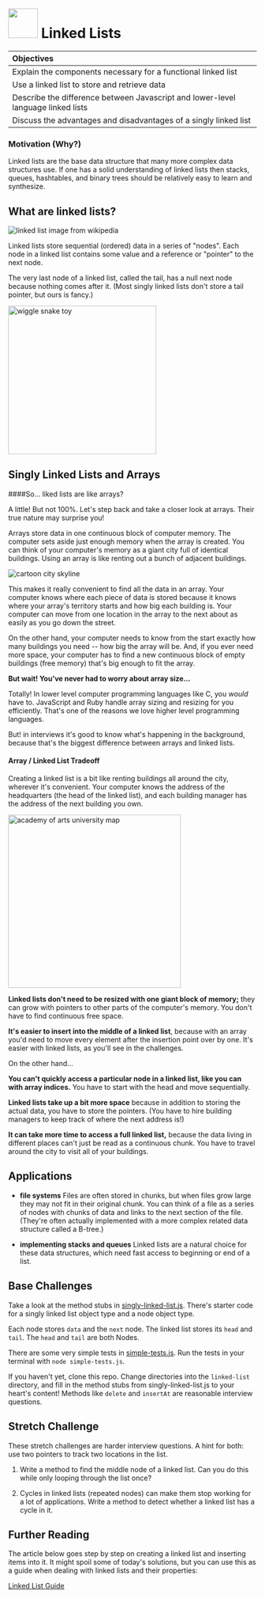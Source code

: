 # <img src="https://cloud.githubusercontent.com/assets/7833470/10423298/ea833a68-7079-11e5-84f8-0a925ab96893.png" width="60"> Linked Lists

| Objectives |
| :--- |
| Explain the components necessary for a functional linked list |
| Use a linked list to store and retrieve data |
| Describe the difference between Javascript and lower-level language linked lists |
| Discuss the advantages and disadvantages of a singly linked list |

### Motivation (Why?)
Linked lists are the base data structure that many more complex data structures use.  If one has a solid understanding of linked lists then stacks, queues, hashtables, and binary trees should be relatively easy to learn and synthesize.


## What are linked lists?

![linked list image from wikipedia](https://upload.wikimedia.org/wikipedia/commons/thumb/6/6d/Singly-linked-list.svg/640px-Singly-linked-list.svg.png)

Linked lists store sequential (ordered) data in a series of "nodes".  Each node in a linked list contains some value and a reference or "pointer" to the next node.

The very last node of a linked list, called the tail, has a null next node because nothing comes after it.  (Most singly linked lists don't store a tail pointer, but ours is fancy.)

<img src="https://cloud.githubusercontent.com/assets/3254910/14589131/8456511c-048f-11e6-9ba3-1069f09591cd.jpg" width="300px" alt="wiggle snake toy">


## Singly Linked Lists and Arrays

####So... liked lists are like arrays?

A little! But not 100%.  Let's step back and take a closer look at arrays. Their true nature may surprise you!

Arrays store data in one continuous block of computer memory.  The computer sets aside just enough memory when the array is created. You can think of your computer's memory as a giant city full of identical buildings. Using an array is like renting out a bunch of adjacent buildings.


![cartoon city skyline](https://cloud.githubusercontent.com/assets/3254910/14589266/b990b3a6-0492-11e6-922e-46cf0517fa64.png) 


This makes it really convenient to find all the data in an array. Your computer knows where each piece of data is stored because it knows where your array's territory starts and how big each building is.  Your computer can move from one location in the array to the next about as easily as you go down the street.

On the other hand, your computer needs to know from the start exactly how many buildings you need -- how big the array will be. And, if you ever need more space, your computer has to find a new continuous block of empty buildings (free memory) that's big enough to fit the array.

**But wait! You've never had to worry about array size...**

Totally! In lower level computer programming languages like C, you *would* have to. JavaScript and Ruby handle array sizing and resizing for you efficiently. That's one of the reasons we love higher level programming languages.

But! in interviews it's good to know what's happening in the background, because that's the biggest difference between arrays and linked lists.

#### Array / Linked List Tradeoff

Creating a linked list is a bit like renting buildings all around the city, wherever it's convenient.  Your computer knows the address of the headquarters (the head of the linked list), and each building manager has the address of the next building you own.


<img height="350px" alt="academy of arts university map" src="https://cloud.githubusercontent.com/assets/3254910/14611060/52180c84-0545-11e6-9323-d33706d377e5.png">


**Linked lists don't need to be resized with one giant block of memory;** they can grow with pointers to other parts of the computer's memory.  You don't have to find continuous free space.

**It's easier to insert into the middle of a linked list**, because with an array you'd need to move every element after the insertion point over by one. It's easier with linked lists, as you'll see in the challenges.

On the other hand...

**You can't quickly access a particular node in a linked list, like you can with array indices.** You have to start with the head and move sequentially.

**Linked lists take up a bit more space** because in addition to storing the actual data, you have to store the pointers.  (You have to hire building managers to keep track of where the next address is!)

**It can take more time to access a full linked list,** because the data living in different places can't just be read as a continuous chunk.  You have to travel around the city to visit all of your buildings.



## Applications

* **file systems** Files are often stored in chunks, but when files grow large they may not fit in their original chunk. You can think of a file as a series of nodes with chunks of data and links to the next section of the file. (They're often actually implemented with a more complex related data structure called a B-tree.)

* **implementing stacks and queues** Linked lists are a natural choice for these data structures, which need fast access to beginning or end of a list.

## Base Challenges

Take a look at the method stubs in [singly-linked-list.js](./singly-linked-list.js).
There's starter code for a singly linked list object type and a node object type.  

Each node stores `data` and the `next` node.   The linked list stores its `head` and `tail`. The `head` and `tail` are both Nodes.   

There are some very simple tests in [simple-tests.js](./simple-tests.js).  Run the tests in your terminal with `node simple-tests.js`.

If you haven't yet, clone this repo.  Change directories into the `linked-list` directory, and fill in the method stubs from singly-linked-list.js to your heart's content!  Methods like `delete` and `insertAt` are reasonable interview questions.


## Stretch Challenge

These stretch challenges are harder interview questions. A hint for both: use two pointers to track two locations in the list.

1. Write a method to find the middle node of a linked list. Can you do this while only looping through the list once?


1. Cycles in linked lists (repeated nodes) can make them stop working for a lot of applications.  Write a method to detect whether a linked list has a cycle in it.

## Further Reading

The article below goes step by step on creating a linked list and inserting items into it.  It might spoil some of today's solutions, but you can use this as a guide when dealing with linked lists and their properties:

<a href="http://code.tutsplus.com/articles/data-structures-with-javascript-singly-linked-list-and-doubly-linked-list--cms-23392" target="_blank">Linked List Guide</a>
